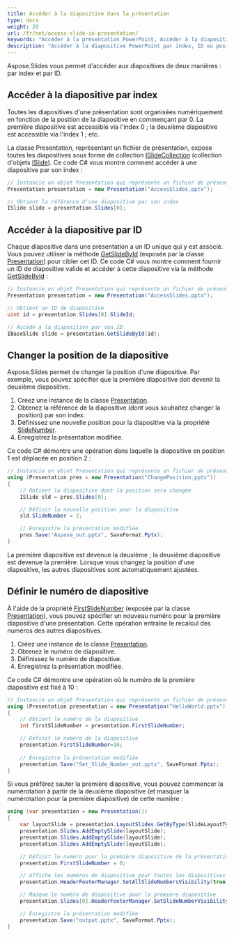 ```yaml
---
title: Accéder à la diapositive dans la présentation
type: docs
weight: 20
url: /fr/net/access-slide-in-presentation/
keywords: "Accéder à la présentation PowerPoint, Accéder à la diapositive, Modifier les propriétés de la diapositive, Changer la position de la diapositive, Définir le numéro de diapositive, index, ID, position C#, Csharp, .NET, Aspose.Slides"
description: "Accéder à la diapositive PowerPoint par index, ID ou position en C# ou .NET. Modifier les propriétés de la diapositive"
---
```


Aspose.Slides vous permet d'accéder aux diapositives de deux manières : par index et par ID.

## **Accéder à la diapositive par index**

Toutes les diapositives d'une présentation sont organisées numériquement en fonction de la position de la diapositive en commençant par 0. La première diapositive est accessible via l'index 0 ; la deuxième diapositive est accessible via l'index 1 ; etc.

La classe Presentation, représentant un fichier de présentation, expose toutes les diapositives sous forme de collection [ISlideCollection](https://reference.aspose.com/slides/net/aspose.slides/islidecollection) (collection d'objets [ISlide](https://reference.aspose.com/slides/net/aspose.slides/islide/)). Ce code C# vous montre comment accéder à une diapositive par son index :

```c#
// Instancie un objet Presentation qui représente un fichier de présentation
Presentation presentation = new Presentation("AccessSlides.pptx");

// Obtient la référence d'une diapositive par son index
ISlide slide = presentation.Slides[0];
```

## **Accéder à la diapositive par ID**

Chaque diapositive dans une présentation a un ID unique qui y est associé. Vous pouvez utiliser la méthode [GetSlideById](https://reference.aspose.com/slides/net/aspose.slides/presentation/methods/getslidebyid) (exposée par la classe [Presentation](https://reference.aspose.com/slides/net/aspose.slides/presentation)) pour cibler cet ID. Ce code C# vous montre comment fournir un ID de diapositive valide et accéder à cette diapositive via la méthode [GetSlideById](https://reference.aspose.com/slides/net/aspose.slides/presentation/methods/getslidebyid) :

```c#
// Instancie un objet Presentation qui représente un fichier de présentation
Presentation presentation = new Presentation("AccessSlides.pptx");

// Obtient un ID de diapositive
uint id = presentation.Slides[0].SlideId;

// Accède à la diapositive par son ID
IBaseSlide slide = presentation.GetSlideById(id);
```

## **Changer la position de la diapositive**
Aspose.Slides permet de changer la position d'une diapositive. Par exemple, vous pouvez spécifier que la première diapositive doit devenir la deuxième diapositive.

1. Créez une instance de la classe [Presentation](https://reference.aspose.com/slides/net/aspose.slides/presentation).
1. Obtenez la référence de la diapositive (dont vous souhaitez changer la position) par son index.
1. Définissez une nouvelle position pour la diapositive via la propriété [SlideNumber](https://reference.aspose.com/slides/net/aspose.slides/islide/slidenumber/).
1. Enregistrez la présentation modifiée.

Ce code C# démontre une opération dans laquelle la diapositive en position 1 est déplacée en position 2 :

```c#
// Instancie un objet Presentation qui représente un fichier de présentation
using (Presentation pres = new Presentation("ChangePosition.pptx"))
{
    // Obtient la diapositive dont la position sera changée
    ISlide sld = pres.Slides[0];

    // Définit la nouvelle position pour la diapositive
    sld.SlideNumber = 2;

    // Enregistre la présentation modifiée
    pres.Save("Aspose_out.pptx", SaveFormat.Pptx);
}
```

La première diapositive est devenue la deuxième ; la deuxième diapositive est devenue la première. Lorsque vous changez la position d'une diapositive, les autres diapositives sont automatiquement ajustées.

## **Définir le numéro de diapositive**
À l'aide de la propriété [FirstSlideNumber](https://reference.aspose.com/slides/net/aspose.slides/presentation/firstslidenumber/) (exposée par la classe [Presentation](https://reference.aspose.com/slides/net/aspose.slides/presentation)), vous pouvez spécifier un nouveau numéro pour la première diapositive d'une présentation. Cette opération entraîne le recalcul des numéros des autres diapositives.

1. Créez une instance de la classe [Presentation](https://reference.aspose.com/slides/net/aspose.slides/presentation).
1. Obtenez le numéro de diapositive.
1. Définissez le numéro de diapositive.
1. Enregistrez la présentation modifiée.

Ce code C# démontre une opération où le numéro de la première diapositive est fixé à 10 :

```c#
// Instancie un objet Presentation qui représente un fichier de présentation
using (Presentation presentation = new Presentation("HelloWorld.pptx"))
{
    // Obtient le numéro de la diapositive
    int firstSlideNumber = presentation.FirstSlideNumber;

    // Définit le numéro de la diapositive
    presentation.FirstSlideNumber=10;
    
    // Enregistre la présentation modifiée
    presentation.Save("Set_Slide_Number_out.pptx", SaveFormat.Pptx);
}
```

Si vous préférez sauter la première diapositive, vous pouvez commencer la numérotation à partir de la deuxième diapositive (et masquer la numérotation pour la première diapositive) de cette manière :

```c#
using (var presentation = new Presentation())
{
    var layoutSlide = presentation.LayoutSlides.GetByType(SlideLayoutType.Blank);
    presentation.Slides.AddEmptySlide(layoutSlide);
    presentation.Slides.AddEmptySlide(layoutSlide);
    presentation.Slides.AddEmptySlide(layoutSlide);

    // Définit le numéro pour la première diapositive de la présentation
    presentation.FirstSlideNumber = 0;

    // Affiche les numéros de diapositive pour toutes les diapositives
    presentation.HeaderFooterManager.SetAllSlideNumbersVisibility(true);

    // Masque le numéro de diapositive pour la première diapositive
    presentation.Slides[0].HeaderFooterManager.SetSlideNumberVisibility(false);

    // Enregistre la présentation modifiée
    presentation.Save("output.pptx", SaveFormat.Pptx);
}
```